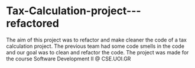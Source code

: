 # Tax-Calculation-project---refactored
The aim of this project was to refactor and make cleaner the code of a tax calculation project. The previous team had some code smells in the code and our goal was to clean and refactor the code. 
The project was made for the course Software Development II @ CSE.UOI.GR
